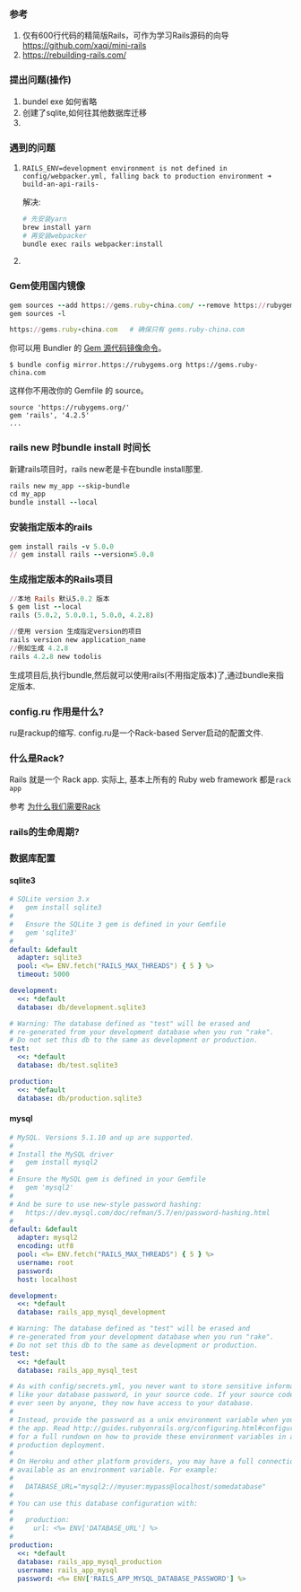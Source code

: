 ### 参考

1. 仅有600行代码的精简版Rails，可作为学习Rails源码的向导 https://github.com/xaqi/mini-rails
2. https://rebuilding-rails.com/

### 提出问题(操作)

1. bundel exe 如何省略
2. 创建了sqlite,如何往其他数据库迁移
3. 

### 遇到的问题

1. `RAILS_ENV=development environment is not defined in config/webpacker.yml, falling back to production environment
   ➜  build-an-api-rails-`

   解决:

   ```sh
   # 先安装yarn
   brew install yarn
   # 再安装webpacker
   bundle exec rails webpacker:install
   ```

2. 

### Gem使用国内镜像

```ruby
gem sources --add https://gems.ruby-china.com/ --remove https://rubygems.org/
gem sources -l

https://gems.ruby-china.com   # 确保只有 gems.ruby-china.com
```

你可以用 Bundler 的 [Gem 源代码镜像命令](http://bundler.io/v1.5/bundle_config.html#gem-source-mirrors)。

```
$ bundle config mirror.https://rubygems.org https://gems.ruby-china.com
```

这样你不用改你的 Gemfile 的 source。

```
source 'https://rubygems.org/'
gem 'rails', '4.2.5'
...
```

### rails new 时bundle install 时间长

新建rails项目时，rails new老是卡在bundle install那里.

```ruby	
rails new my_app --skip-bundle  
cd my_app  
bundle install --local
```



### 安装指定版本的rails

```ruby
gem install rails -v 5.0.0
// gem install rails --version=5.0.0
```



### 生成指定版本的Rails项目

```ruby
//本地 Rails 默认5.0.2 版本
$ gem list --local
rails (5.0.2, 5.0.0.1, 5.0.0, 4.2.8)

//使用 version 生成指定version的项目
rails version new application_name
//例如生成 4.2.8
rails 4.2.8 new todolis
```

生成项目后,执行bundle,然后就可以使用rails(不用指定版本)了,通过bundle来指定版本.

### config.ru 作用是什么? 

ru是rackup的缩写. config.ru是一个Rack-based Server启动的配置文件.

### 什么是Rack?

Rails 就是一个 Rack app. 实际上, 基本上所有的 Ruby web framework 都是`rack app`

参考 [为什么我们需要Rack](https://ruby-china.org/topics/21517)

### rails的生命周期?



### 数据库配置

#### sqlite3

```yaml
# SQLite version 3.x
#   gem install sqlite3
#
#   Ensure the SQLite 3 gem is defined in your Gemfile
#   gem 'sqlite3'
#
default: &default
  adapter: sqlite3
  pool: <%= ENV.fetch("RAILS_MAX_THREADS") { 5 } %>
  timeout: 5000

development:
  <<: *default
  database: db/development.sqlite3

# Warning: The database defined as "test" will be erased and
# re-generated from your development database when you run "rake".
# Do not set this db to the same as development or production.
test:
  <<: *default
  database: db/test.sqlite3

production:
  <<: *default
  database: db/production.sqlite3
```

#### mysql

```yaml
# MySQL. Versions 5.1.10 and up are supported.
#
# Install the MySQL driver
#   gem install mysql2
#
# Ensure the MySQL gem is defined in your Gemfile
#   gem 'mysql2'
#
# And be sure to use new-style password hashing:
#   https://dev.mysql.com/doc/refman/5.7/en/password-hashing.html
#
default: &default
  adapter: mysql2
  encoding: utf8
  pool: <%= ENV.fetch("RAILS_MAX_THREADS") { 5 } %>
  username: root
  password:
  host: localhost

development:
  <<: *default
  database: rails_app_mysql_development

# Warning: The database defined as "test" will be erased and
# re-generated from your development database when you run "rake".
# Do not set this db to the same as development or production.
test:
  <<: *default
  database: rails_app_mysql_test

# As with config/secrets.yml, you never want to store sensitive information,
# like your database password, in your source code. If your source code is
# ever seen by anyone, they now have access to your database.
#
# Instead, provide the password as a unix environment variable when you boot
# the app. Read http://guides.rubyonrails.org/configuring.html#configuring-a-database
# for a full rundown on how to provide these environment variables in a
# production deployment.
#
# On Heroku and other platform providers, you may have a full connection URL
# available as an environment variable. For example:
#
#   DATABASE_URL="mysql2://myuser:mypass@localhost/somedatabase"
#
# You can use this database configuration with:
#
#   production:
#     url: <%= ENV['DATABASE_URL'] %>
#
production:
  <<: *default
  database: rails_app_mysql_production
  username: rails_app_mysql
  password: <%= ENV['RAILS_APP_MYSQL_DATABASE_PASSWORD'] %>

```

